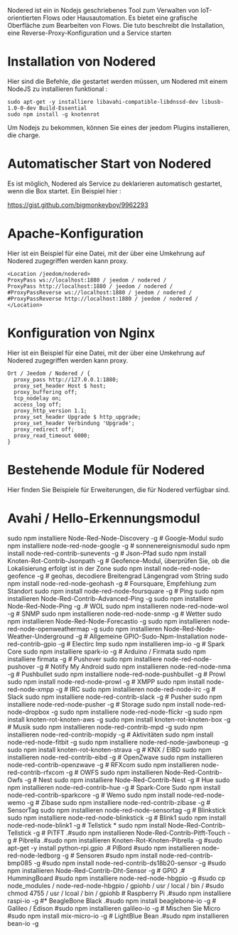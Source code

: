 Nodered ist ein in Nodejs geschriebenes Tool zum Verwalten von IoT-orientierten Flows oder
Hausautomation. Es bietet eine grafische Oberfläche zum Bearbeiten von Flows. Die
tuto beschreibt die Installation, eine Reverse-Proxy-Konfiguration und a
Service starten

Installation von Nodered 
=======================

Hier sind die Befehle, die gestartet werden müssen, um Nodered mit einem NodeJS zu installieren
funktional :

    sudo apt-get -y installiere libavahi-compatible-libdnssd-dev libusb-1.0-0-dev Build-Essential
    sudo npm install -g knotenrot

Um Nodejs zu bekommen, können Sie eines der jeedom Plugins installieren, die
charge.

Automatischer Start von Nodered 
================================

Es ist möglich, Nodered als Service zu deklarieren
automatisch gestartet, wenn die Box startet. Ein Beispiel hier :

<https://gist.github.com/bigmonkeyboy/9962293>

Apache-Konfiguration 
======================

Hier ist ein Beispiel für eine Datei, mit der über eine Umkehrung auf Nodered zugegriffen werden kann
proxy.

    <Location /jeedom/nodered>
    ProxyPass ws://localhost:1880 / jeedom / nodered /
    ProxyPass http://localhost:1880 / jeedom / nodered /
    #ProxyPassReverse ws://localhost:1880 / jeedom / nodered /
    #ProxyPassReverse http://localhost:1880 / jeedom / nodered /
    </Location>

Konfiguration von Nginx 
======================

Hier ist ein Beispiel für eine Datei, mit der über eine Umkehrung auf Nodered zugegriffen werden kann
proxy.

    Ort / Jeedom / Nodered / {
      proxy_pass http://127.0.0.1:1880;
      proxy_set_header Host $ host;
      proxy_buffering off;
      tcp_nodelay on;
      access_log off;
      proxy_http_version 1.1;
      proxy_set_header Upgrade $ http_upgrade;
      proxy_set_header Verbindung 'Upgrade';
      proxy_redirect off;
      proxy_read_timeout 6000;
    }

Bestehende Module für Nodered 
==============================

Hier finden Sie Beispiele für Erweiterungen, die für Nodered verfügbar sind.

Avahi / Hello-Erkennungsmodul 
==============================

sudo npm installiere Node-Red-Node-Discovery -g \# Google-Modul sudo npm
installiere node-red-node-google -g \# sonnenereignismodul sudo npm install
node-red-contrib-sunevents -g \# Json-Pfad sudo npm install
Knoten-Rot-Contrib-Jsonpath -g \# Geofence-Modul, überprüfen Sie, ob die Lokalisierung erfolgt
ist in der Zone sudo npm install node-red-node-geofence -g \# geohas, decodiere
Breitengrad Längengrad vom String sudo npm install node-red-node-geohash -g
\# Foursquare, Empfehlung zum Standort sudo npm install
node-red-node-foursquare -g \# Ping sudo npm installieren
Node-Red-Contrib-Advanced-Ping -g sudo npm installiere Node-Red-Node-Ping -g
\.# WOL sudo npm installieren node-red-node-wol -g \# SNMP sudo npm installieren
node-red-node-snmp -g \# Wetter sudo npm installieren
Node-Red-Node-Forecastio -g sudo npm installieren
node-red-node-openweathermap -g sudo npm installieren
Node-Red-Node-Weather-Underground -g \# Allgemeine GPIO-Sudo-Npm-Installation
node-red-contrib-gpio -g \# Electirc Imp sudo npm installieren imp-io -g \#
Spark Core sudo npm installiere spark-io -g \# Arduino / Firmata sudo npm
installiere firmata -g \# Pushover sudo npm installiere node-red-node-pushover
-g \# Notify My Android sudo npm installieren node-red-node-nma -g \#
Pushbullet sudo npm installiere node-red-node-pushbullet -g \# Prowl sudo
npm install node-red-node-prowl -g \# XMPP sudo npm install
node-red-node-xmpp -g \# IRC sudo npm installieren node-red-node-irc -g \#
Slack sudo npm installiere node-red-contrib-slack -g \# Pusher sudo npm
installiere node-red-node-pusher -g \# Storage sudo npm install
node-red-node-dropbox -g sudo npm installiere node-red-node-flickr -g sudo
npm install knoten-rot-knoten-aws -g sudo npm install knoten-rot-knoten-box -g
\# Musik sudo npm installieren node-red-contrib-mpd -g sudo npm installieren
node-red-contrib-mopidy -g \# Aktivitäten sudo npm install
node-red-node-fitbit -g sudo npm installiere node-red-node-jawboneup -g sudo
npm install knoten-rot-knoten-strava -g \# KNX / EIBD sudo npm installieren
node-red-contrib-eibd -g \# OpenZwave sudo npm installieren
node-red-contrib-openzwave -g \# RFXcom sudo npm installieren
node-red-contrib-rfxcom -g \# OWFS sudo npm installieren
Node-Red-Contrib-Owfs -g \# Nest sudo npm installiere Node-Red-Contrib-Nest
-g \# Hue sudo npm installieren node-red-contrib-hue -g \# Spark-Core Sudo
npm install node-red-contrib-sparkcore -g \# Wemo sudo npm install
node-red-node-wemo -g \# Zibase sudo npm installiere node-red-contrib-zibase
-g \# SensorTag sudo npm installieren node-red-node-sensortag -g \#
Blinkstick sudo npm installiere node-red-node-blinkstick -g \# Blink1 sudo
npm install node-red-node-blink1 -g \# Tellstick * sudo npm install
Node-Red-Contrib-Tellstick -g \# PiTFT \.#sudo npm installieren
Node-Red-Contrib-Pitft-Touch -g \# Pibrella \.#sudo npm installieren
Knoten-Rot-Knoten-Pibrella -g \#sudo apt-get -y install python-rpi.gpio \.#
PiBord \#sudo npm installieren node-red-node-ledborg -g \# Sensoren \#sudo npm
install node-red-contrib-bmp085 -g \#sudo npm install
node-red-contrib-ds18b20-sensor -g \#sudo npm installieren
Node-Red-Contrib-Dht-Sensor -g \# GPIO \.# HummingBoard \#sudo npm
installiere node-red-node-hbgpio -g \#sudo cp
node\_modules / node-red-node-hbgpio / gpiohb / usr / local / bin / \#sudo chmod
4755 / usr / lcoal / bin / gpiohb \# Raspberry Pi \.#sudo npm installiere raspi-io
-g \#* BeagleBone Black \.#sudo npm install beaglebone-io -g \#
Galileo / Edison \#sudo npm installieren galileo-io -g \# Mischen Sie Micro \#sudo
npm install mix-micro-io -g \# LightBlue Bean \.#sudo npm installieren
bean-io -g
